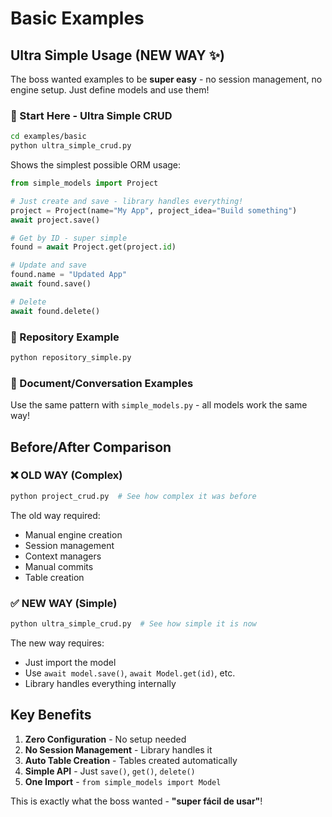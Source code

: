 # Basic Examples

## Ultra Simple Usage (NEW WAY ✨)

The boss wanted examples to be **super easy** - no session management, no engine setup. Just define models and use them!

### 🚀 Start Here - Ultra Simple CRUD
```bash
cd examples/basic
python ultra_simple_crud.py
```

Shows the simplest possible ORM usage:
```python
from simple_models import Project

# Just create and save - library handles everything!
project = Project(name="My App", project_idea="Build something")
await project.save()

# Get by ID - super simple
found = await Project.get(project.id)

# Update and save
found.name = "Updated App"
await found.save()

# Delete
await found.delete()
```

### 📁 Repository Example
```bash
python repository_simple.py
```

### 📄 Document/Conversation Examples
Use the same pattern with `simple_models.py` - all models work the same way!

## Before/After Comparison

### ❌ OLD WAY (Complex)
```bash
python project_crud.py  # See how complex it was before
```

The old way required:
- Manual engine creation
- Session management  
- Context managers
- Manual commits
- Table creation

### ✅ NEW WAY (Simple)
```bash  
python ultra_simple_crud.py  # See how simple it is now
```

The new way requires:
- Just import the model
- Use `await model.save()`, `await Model.get(id)`, etc.
- Library handles everything internally

## Key Benefits

1. **Zero Configuration** - No setup needed
2. **No Session Management** - Library handles it
3. **Auto Table Creation** - Tables created automatically  
4. **Simple API** - Just `save()`, `get()`, `delete()`
5. **One Import** - `from simple_models import Model`

This is exactly what the boss wanted - **"super fácil de usar"**!
